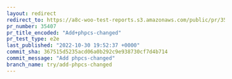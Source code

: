 ```yaml
---
layout: redirect
redirect_to: https://a8c-woo-test-reports.s3.amazonaws.com/public/pr/35407/e2e/index.html
pr_number: 35407
pr_title_encoded: "Add+phpcs-changed"
pr_test_type: e2e
last_published: "2022-10-30 19:52:37 +0000"
commit_sha: 367515d5235acd06a0b292c9e938730cf7d4b714
commit_message: "Add phpcs-changed"
branch_name: try/add-phpcs-changed
---
```


